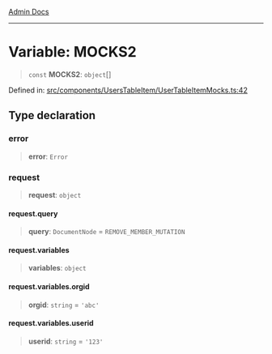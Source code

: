 [Admin Docs](/)

***

# Variable: MOCKS2

> `const` **MOCKS2**: `object`[]

Defined in: [src/components/UsersTableItem/UserTableItemMocks.ts:42](https://github.com/gautam-divyanshu/talawa-admin/blob/69cd9f147d3701d1db7821366b2c564d1fb49f77/src/components/UsersTableItem/UserTableItemMocks.ts#L42)

## Type declaration

### error

> **error**: `Error`

### request

> **request**: `object`

#### request.query

> **query**: `DocumentNode` = `REMOVE_MEMBER_MUTATION`

#### request.variables

> **variables**: `object`

#### request.variables.orgid

> **orgid**: `string` = `'abc'`

#### request.variables.userid

> **userid**: `string` = `'123'`
